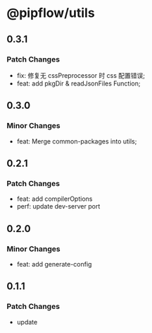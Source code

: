 # @pipflow/utils

## 0.3.1

### Patch Changes

- fix: 修复无 cssPreprocessor 时 css 配置错误;
- feat: add pkgDir & readJsonFiles Function;

## 0.3.0

### Minor Changes

- feat: Merge common-packages into utils;

## 0.2.1

### Patch Changes

- feat: add compilerOptions
- perf: update dev-server port

## 0.2.0

### Minor Changes

- feat: add generate-config

## 0.1.1

### Patch Changes

- update
